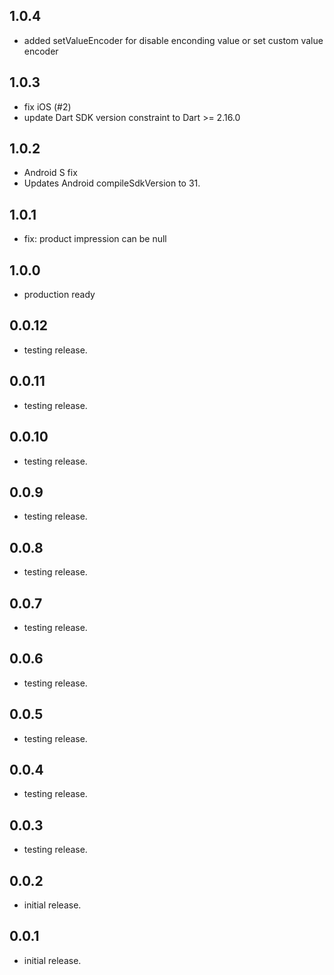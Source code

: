 ## 1.0.4

* added setValueEncoder for disable enconding value or set custom value encoder

## 1.0.3

* fix iOS (#2)
* update Dart SDK version constraint to Dart >= 2.16.0 

## 1.0.2

* Android S fix
* Updates Android compileSdkVersion to 31.

## 1.0.1

* fix: product impression can be null

## 1.0.0

* production ready

## 0.0.12

* testing release.

## 0.0.11

* testing release.

## 0.0.10

* testing release.

## 0.0.9

* testing release.

## 0.0.8

* testing release.

## 0.0.7

* testing release.

## 0.0.6

* testing release.

## 0.0.5

* testing release.

## 0.0.4

* testing release.

## 0.0.3

* testing release.

## 0.0.2

* initial release.

## 0.0.1

* initial release.
